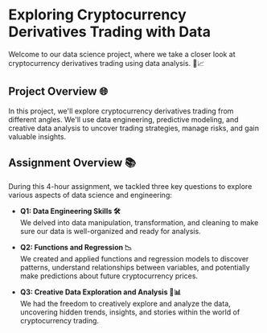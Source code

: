 # Exploring Cryptocurrency Derivatives Trading with Data
Welcome to our data science project, where we take a closer look at cryptocurrency derivatives trading using data analysis. 🚀📈

## Project Overview 🌐
In this project, we'll explore cryptocurrency derivatives trading from different angles. We'll use data engineering, predictive modeling, and creative data analysis to uncover trading strategies, manage risks, and gain valuable insights.

## Assignment Overview 📚
During this 4-hour assignment, we tackled three key questions to explore various aspects of data science and engineering:

- **Q1: Data Engineering Skills 🛠️**\
We delved into data manipulation, transformation, and cleaning to make sure our data is well-organized and ready for analysis.

- **Q2: Functions and Regression 📉**\
We created and applied functions and regression models to discover patterns, understand relationships between variables, and potentially make predictions about future cryptocurrency prices.

- **Q3: Creative Data Exploration and Analysis 🎨📊**\
We had the freedom to creatively explore and analyze the data, uncovering hidden trends, insights, and stories within the world of cryptocurrency trading.
